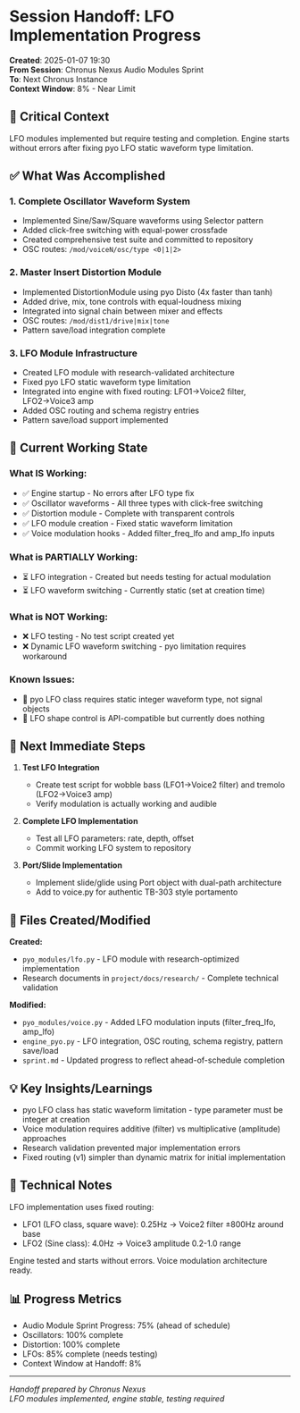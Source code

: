 # Session Handoff: LFO Implementation Progress

**Created**: 2025-01-07 19:30  
**From Session**: Chronus Nexus Audio Modules Sprint  
**To**: Next Chronus Instance  
**Context Window**: 8% - Near Limit

## 🎯 Critical Context

LFO modules implemented but require testing and completion. Engine starts without errors after fixing pyo LFO static waveform type limitation.

## ✅ What Was Accomplished

### 1. Complete Oscillator Waveform System

- Implemented Sine/Saw/Square waveforms using Selector pattern
- Added click-free switching with equal-power crossfade
- Created comprehensive test suite and committed to repository
- OSC routes: `/mod/voiceN/osc/type <0|1|2>`

### 2. Master Insert Distortion Module

- Implemented DistortionModule using pyo Disto (4x faster than tanh)
- Added drive, mix, tone controls with equal-loudness mixing
- Integrated into signal chain between mixer and effects
- OSC routes: `/mod/dist1/drive|mix|tone`
- Pattern save/load integration complete

### 3. LFO Module Infrastructure

- Created LFO module with research-validated architecture
- Fixed pyo LFO static waveform type limitation
- Integrated into engine with fixed routing: LFO1→Voice2 filter, LFO2→Voice3 amp
- Added OSC routing and schema registry entries
- Pattern save/load support implemented

## 🚧 Current Working State

### What IS Working:

- ✅ Engine startup - No errors after LFO type fix
- ✅ Oscillator waveforms - All three types with click-free switching
- ✅ Distortion module - Complete with transparent controls
- ✅ LFO module creation - Fixed static waveform limitation
- ✅ Voice modulation hooks - Added filter_freq_lfo and amp_lfo inputs

### What is PARTIALLY Working:

- ⏳ LFO integration - Created but needs testing for actual modulation
- ⏳ LFO waveform switching - Currently static (set at creation time)

### What is NOT Working:

- ❌ LFO testing - No test script created yet
- ❌ Dynamic LFO waveform switching - pyo limitation requires workaround

### Known Issues:

- 🐛 pyo LFO class requires static integer waveform type, not signal objects
- 🐛 LFO shape control is API-compatible but currently does nothing

## 🚨 Next Immediate Steps

1. **Test LFO Integration**
   - Create test script for wobble bass (LFO1→Voice2 filter) and tremolo (LFO2→Voice3 amp)
   - Verify modulation is actually working and audible

2. **Complete LFO Implementation**
   - Test all LFO parameters: rate, depth, offset
   - Commit working LFO system to repository

3. **Port/Slide Implementation**
   - Implement slide/glide using Port object with dual-path architecture
   - Add to voice.py for authentic TB-303 style portamento

## 📁 Files Created/Modified

**Created:**

- `pyo_modules/lfo.py` - LFO module with research-optimized implementation
- Research documents in `project/docs/research/` - Complete technical validation

**Modified:**

- `pyo_modules/voice.py` - Added LFO modulation inputs (filter_freq_lfo, amp_lfo)
- `engine_pyo.py` - LFO integration, OSC routing, schema registry, pattern save/load
- `sprint.md` - Updated progress to reflect ahead-of-schedule completion

## 💡 Key Insights/Learnings

- pyo LFO class has static waveform limitation - type parameter must be integer at creation
- Voice modulation requires additive (filter) vs multiplicative (amplitude) approaches
- Research validation prevented major implementation errors
- Fixed routing (v1) simpler than dynamic matrix for initial implementation

## 🔧 Technical Notes

LFO implementation uses fixed routing:
- LFO1 (LFO class, square wave): 0.25Hz → Voice2 filter ±800Hz around base
- LFO2 (Sine class): 4.0Hz → Voice3 amplitude 0.2-1.0 range

Engine tested and starts without errors. Voice modulation architecture ready.

## 📊 Progress Metrics

- Audio Module Sprint Progress: 75% (ahead of schedule)
- Oscillators: 100% complete
- Distortion: 100% complete  
- LFOs: 85% complete (needs testing)
- Context Window at Handoff: 8%

---

_Handoff prepared by Chronus Nexus_  
_LFO modules implemented, engine stable, testing required_